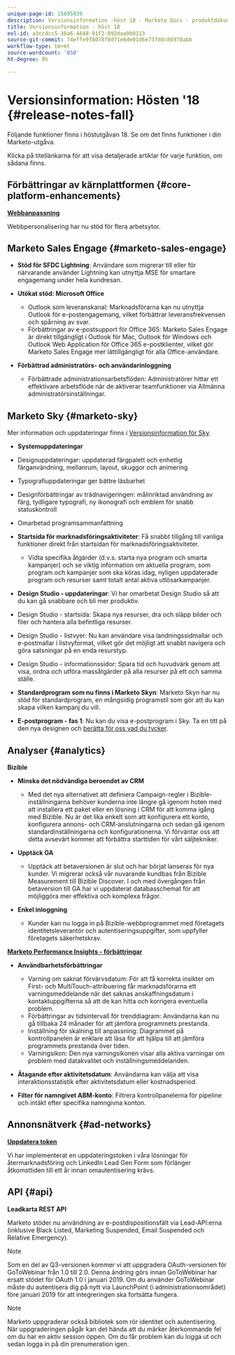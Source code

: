 ```yaml
---
unique-page-id: 15695939
description: Versionsinformation -höst 18 - Marketo Docs - produktdokumentation
title: Versionsinformation - höst 18
exl-id: a3cc4cc5-38a6-4648-91f2-092daa9b0113
source-git-commit: 74effe9f8078f8d71e6de01d6e737ddc86978abb
workflow-type: tm+mt
source-wordcount: '850'
ht-degree: 0%

---
```


# Versionsinformation: Hösten &#39;18 {#release-notes-fall}

Följande funktioner finns i höstutgåvan 18. Se om det finns funktioner i din Marketo-utgåva.

Klicka på titellänkarna för att visa detaljerade artiklar för varje funktion, om sådana finns.

## Förbättringar av kärnplattformen {#core-platform-enhancements}

**[Webbanpassning](/help/marketo/product-docs/web-personalization/getting-started/workspaces-in-web-personalization.md)**

Webbpersonalisering har nu stöd för flera arbetsytor.

## Marketo Sales Engage {#marketo-sales-engage}

* **Stöd för SFDC Lightning**: Användare som migrerar till eller för närvarande använder Lightning kan utnyttja MSE för smartare engagemang under hela kundresan.

* **Utökat stöd: Microsoft Office**

   * Outlook som leveranskanal: Marknadsförarna kan nu utnyttja Outlook för e-postengagemang, vilket förbättrar leveransfrekvensen och spårning av svar.
   * Förbättringar av e-postsupport för Office 365: Marketo Sales Engage är direkt tillgängligt i Outlook för Mac, Outlook för Windows och Outlook Web Application för Office 365 e-postklienter, vilket gör Marketo Sales Engage mer lättillgängligt för alla Office-användare.

* **Förbättrad administratörs- och användarinloggning**

   * Förbättrade administrationsarbetsflöden: Administratörer hittar ett effektivare arbetsflöde när de aktiverar teamfunktioner via Allmänna administratörsinställningar.

## Marketo Sky {#marketo-sky}

Mer information och uppdateringar finns i [Versionsinformation för Sky](https://help.marketo.com).

* **Systemuppdateringar**

* Designuppdateringar: uppdaterad färgpalett och enhetlig färganvändning, mellanrum, layout, skuggor och animering
* Typografiuppdateringar ger bättre läsbarhet
* Designförbättringar av trädnavigeringen: målinriktad användning av färg, tydligare typografi, ny ikonografi och emblem för snabb statuskontroll
* Omarbetad programsammanfattning

* **Startsida för marknadsföringsaktiviteter**: Få snabbt tillgång till vanliga funktioner direkt från startsidan för marknadsföringsaktiviteter.

   * Vidta specifika åtgärder (d.v.s. starta nya program och smarta kampanjer) och se viktig information om aktuella program, som program och kampanjer som ska köras idag, nyligen uppdaterade program och resurser samt totalt antal aktiva utlösarkampanjer.

* **Design Studio - uppdateringar**: Vi har omarbetat Design Studio så att du kan gå snabbare och bli mer produktiv.
* Design Studio - startsida: Skapa nya resurser, dra och släpp bilder och filer och hantera alla befintliga resurser.
* Design Studio - listvyer: Nu kan användare visa landningssidmallar och e-postmallar i listvyformat, vilket gör det möjligt att snabbt navigera och göra satsningar på en enda resurstyp.
* Design Studio - informationssidor: Spara tid och huvudvärk genom att visa, ordna och utföra massåtgärder på alla resurser på ett och samma ställe.
* **Standardprogram som nu finns i Marketo Skyn**: Marketo Skyn har nu stöd för standardprogram, en mångsidig programstil som gör att du kan skapa vilken kampanj du vill.
* **E-postprogram - fas 1**: Nu kan du visa e-postprogram i Sky. Ta en titt på den nya designen och [berätta för oss vad du tycker](https://go.marketo.com/NextGenUX---USA---Apr-2018-fcp_Landing-Page-Feedback.html).

## Analyser {#analytics}

**Bizible**

* **Minska det nödvändiga beroendet av CRM**

   * Med det nya alternativet att definiera Campaign-regler i Bizible-inställningarna behöver kunderna inte längre gå igenom hoten med att installera ett paket eller en lösning i CRM för att komma igång med Bizible. Nu är det lika enkelt som att konfigurera ett konto, konfigurera annons- och CRM-anslutningarna och sedan gå igenom standardinställningarna och konfigurationerna. Vi förväntar oss att detta avsevärt kommer att förbättra starttiden för vårt säljtekniker.

* **Upptäck GA**

   * Upptäck att betaversionen är slut och har börjat lanseras för nya kunder. Vi migrerar också vår nuvarande kundbas från Bizible Measurement till Bizible Discover. I och med övergången från betaversion till GA har vi uppdaterat databasschemat för att möjliggöra mer effektiva och komplexa frågor.

* **Enkel inloggning**

   * Kunder kan nu logga in på Bizible-webbprogrammet med företagets identitetsleverantör och autentiseringsuppgifter, som uppfyller företagets säkerhetskrav.

**[Marketo Performance Insights - förbättringar](/help/marketo/product-docs/reporting/performance-insights/performance-insights-overview.md)**

* **Användbarhetsförbättringar**

   * Varning om saknat förvärvsdatum: För att få korrekta insikter om First- och MultiTouch-attribuering får marknadsförarna ett varningsmeddelande när det saknas anskaffningsdatum i kontaktuppgifterna så att de kan hitta och korrigera eventuella problem.
   * Förbättringar av tidsintervall för trenddiagram: Användarna kan nu gå tillbaka 24 månader för att jämföra programmets prestanda.
   * Inställning för skalning till anpassning: Diagrammet på kontrollpanelen är enklare att läsa för att hjälpa till att jämföra programmets prestanda över tiden.
   * Varningsikon: Den nya varningsikonen visar alla aktiva varningar om problem med datakvalitet och inställningsmeddelanden.

* **Åtagande efter aktivitetsdatum**: Användarna kan välja att visa interaktionsstatistik efter aktivitetsdatum eller kostnadsperiod.
* **Filter för namngivet ABM-konto**: Filtrera kontrollpanelerna för pipeline och intäkt efter specifika namngivna konton.

## Annonsnätverk {#ad-networks}

**[Uppdatera token](/help/marketo/product-docs/demand-generation/social/social-functions/set-up-linkedin-lead-gen-forms.md)**

Vi har implementerat en uppdateringstoken i våra lösningar för återmarknadsföring och LinkedIn Lead Gen Form som förlänger åtkomsttiden till ett år innan omautentisering krävs.

## API {#api}

**Leadkarta REST API**

Marketo stöder nu användning av e-postdispositionsfält via Lead-API:erna (inklusive Black Listed, Marketing Suspended, Email Suspended och Relative Emergency).

>[!NOTE]
>
>Som en del av Q3-versionen kommer vi att uppgradera OAuth-versionen för GoToWebinar från 1.0 till 2.0. Denna ändring görs innan GoToWebinar har ersatt stödet för OAuth 1.0 i januari 2019. Om du använder GoToWebinar måste du autentisera dig på nytt via LaunchPoint (i administrationsområdet) före januari 2019 för att integreringen ska fortsätta fungera.

>[!NOTE]
>
>Marketo uppgraderar också bibliotek som rör identitet och autentisering. När uppgraderingen pågår kan det hända att du märker återkommande fel om du har en aktiv session öppen. Om du får problem kan du logga ut och sedan logga in på din prenumeration igen.

